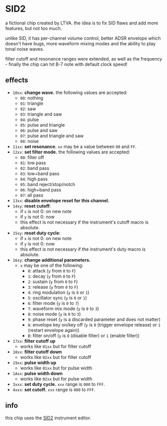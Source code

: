 # SID2

a fictional chip created by LTVA. the idea is to fix SID flaws and add more features, but not too much.

unlike SID, it has per-channel volume control, better ADSR envelope which doesn't have bugs, more waveform mixing modes and the ability to play tonal noise waves.

filter cutoff and resonance ranges were extended, as well as the frequency - finally the chip can hit B-7 note with default clock speed!

## effects

- `10xx`: **change wave.** the following values are accepted:
  - `00`: nothing
  - `01`: triangle
  - `02`: saw
  - `03`: triangle and saw
  - `04`: pulse
  - `05`: pulse and triangle
  - `06`: pulse and saw
  - `07`: pulse and triangle and saw
  - `08`: noise
- `11xx`: **set resonance.** `xx` may be a value between `00` and `FF`.
- `12xx`: **set filter mode.** the following values are accepted:
  - `00`: filter off
  - `01`: low pass
  - `02`: band pass
  - `03`: low+band pass
  - `04`: high pass
  - `05`: band reject/stop/notch
  - `06`: high+band pass
  - `07`: all pass
- `13xx`: **disable envelope reset for this channel.**
- `14xy`: **reset cutoff**:
  - if `x` is not 0: on new note
  - if `y` is not 0: now
  - this effect is not necessary if the instrument's cutoff macro is absolute.
- `15xy`: **reset duty cycle**:
  - if `x` is not 0: on new note
  - if `y` is not 0: now
  - this effect is not necessary if the instrument's duty macro is absolute.
- `16xy`: **change additional parameters.**
  - `x` may be one of the following:
    - `0`: attack (`y` from `0` to `F`)
    - `1`: decay (`y` from `0` to `F`)
    - `2`: sustain (`y` from `0` to `F`)
    - `3`: release (`y` from `0` to `F`)
    - `4`: ring modulation (`y` is `0` or `1`)
    - `5`: oscillator sync (`y` is `0` or `1`)
    - `6`: filter mode (`y` is `0` to `7`)
    - `7`: waveform mix mode (`y` is `0` to `3`)
    - `8`: noise mode (`y` is `0` to `3`)
    - `9`: phase reset (`y` is a discarded parameter and does not matter)
    - `A`: envelope key on/key off (`y` is `0` (trigger envelope release) or `1` (restart envelope again))
    - `B`: filter on/off (`y` is `0` (disable filter) or `1` (enable filter))
- `17xx`: **filter cutoff up**
  - works like `01xx` but for filter cutoff
- `18xx`: **filter cutoff down**
  - works like `02xx` but for filter cutoff
- `19xx`: **pulse width up**
  - works like `01xx` but for pulse width
- `1Axx`: **pulse width down**
  - works like `02xx` but for pulse width
- `3xxx`: **set duty cycle.** `xxx` range is `000` to `FFF`.
- `4xxx`: **set cutoff.** `xxx` range is `000` to `FFF`.

## info

this chip uses the [SID2](../4-instrument/sid2.md) instrument editor.
